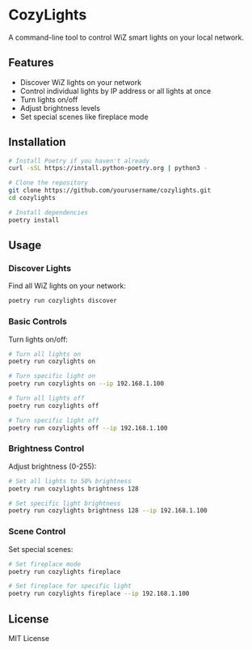 # CozyLights

A command-line tool to control WiZ smart lights on your local network.

## Features

- Discover WiZ lights on your network
- Control individual lights by IP address or all lights at once
- Turn lights on/off
- Adjust brightness levels
- Set special scenes like fireplace mode

## Installation

```bash
# Install Poetry if you haven't already
curl -sSL https://install.python-poetry.org | python3 -

# Clone the repository
git clone https://github.com/yourusername/cozylights.git
cd cozylights

# Install dependencies
poetry install
```

## Usage

### Discover Lights
Find all WiZ lights on your network:
```bash
poetry run cozylights discover
```

### Basic Controls

Turn lights on/off:
```bash
# Turn all lights on
poetry run cozylights on

# Turn specific light on
poetry run cozylights on --ip 192.168.1.100

# Turn all lights off
poetry run cozylights off

# Turn specific light off
poetry run cozylights off --ip 192.168.1.100
```

### Brightness Control

Adjust brightness (0-255):
```bash
# Set all lights to 50% brightness
poetry run cozylights brightness 128

# Set specific light brightness
poetry run cozylights brightness 128 --ip 192.168.1.100
```

### Scene Control

Set special scenes:
```bash
# Set fireplace mode
poetry run cozylights fireplace

# Set fireplace for specific light
poetry run cozylights fireplace --ip 192.168.1.100
```

## License

MIT License
